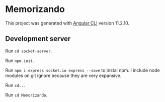 # Memorizando

This project was generated with [Angular CLI](https://github.com/angular/angular-cli) version 11.2.10.

## Development server

Run `cd socket-server`.

Run `npm init`.

Run `npm i express socket.io express --save` to instal npm. I include node modules on git ignore because they are very expansive.

Run `cd..`.

Run `cd Memorizando`.
